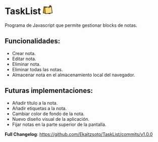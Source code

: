 

# TaskList <img src="https://raw.githubusercontent.com/ekaitzsoto/ekaitzsoto/master/post-it.png" alt="https://github.com/Ekaitzsoto" width="30"/>
Programa de Javascript que permite gestionar blocks de notas.

## Funcionalidades:
- Crear nota.
- Editar nota.
- Eliminar nota.
- Eliminar todas las notas.
- Almacenar nota en el almacenamiento local del navegador.

## Futuras implementaciones:
- Añadir título a la nota.
- Añadir etiquetas a la nota.
- Cambiar color de fondo de la nota.
- Nuevo diseño visual de la aplicación.
- Fijar notas en la parte superior de la pantalla.

**Full Changelog**: https://github.com/Ekaitzsoto/TaskList/commits/v1.0.0
